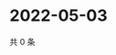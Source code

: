 # 2022-05-03

共 0 条

<!-- BEGIN WEIBO -->
<!-- 最后更新时间 Tue May 03 2022 21:29:06 GMT+0800 (China Standard Time) -->

<!-- END WEIBO -->
